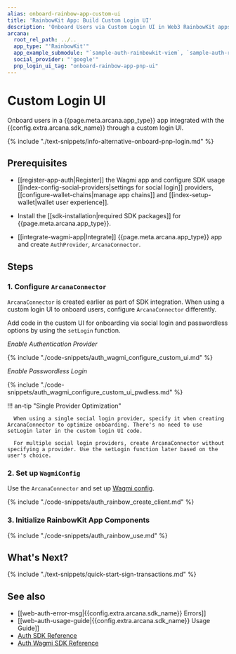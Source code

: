 ```yaml
---
alias: onboard-rainbow-app-custom-ui
title: 'RainbowKit App: Build Custom Login UI'
description: 'Onboard Users via Custom Login UI in Web3 RainbowKit apps integrated with the Arcana Auth SDK using the instructions listed here.'
arcana:
  root_rel_path: ../..
  app_type: "'RainbowKit'"
  app_example_submodule: "`sample-auth-rainbowkit-viem`, `sample-auth-rainbowkit"
  social_provider: "'google'"
  pnp_login_ui_tag: "onboard-rainbow-app-pnp-ui"
---
```


# Custom Login UI

Onboard users in a {{page.meta.arcana.app_type}} app integrated with the {{config.extra.arcana.sdk_name}} through a custom login UI.

{% include "./text-snippets/info-alternative-onboard-pnp-login.md" %}

## Prerequisites

* [[register-app-auth|Register]] the Wagmi app and configure SDK usage [[index-config-social-providers|settings for social login]] providers, [[configure-wallet-chains|manage app chains]] and [[index-setup-wallet|wallet user experience]].

* Install the [[sdk-installation|required SDK packages]] for {{page.meta.arcana.app_type}}.

* [[integrate-wagmi-app|Integrate]] {{page.meta.arcana.app_type}} app and create `AuthProvider`, `ArcanaConnector`.

## Steps

### 1. Configure `ArcanaConnector`

`ArcanaConnector` is created earlier as part of SDK integration. When using a custom login UI to onboard users, configure `ArcanaConnector` differently.

Add code in the custom UI for onboarding via social login and passwordless options by using the `setLogin` function. 

_Enable Authentication Provider_

{% include "./code-snippets/auth_wagmi_configure_custom_ui.md" %}

_Enable Passwordless Login_

{% include "./code-snippets/auth_wagmi_configure_custom_ui_pwdless.md" %}

!!! an-tip "Single Provider Optimization"

      When using a single social login provider, specify it when creating ArcanaConnector to optimize onboarding. There's no need to use setLogin later in the custom login UI code.

      For multiple social login providers, create ArcanaConnector without specifying a provider. Use the setLogin function later based on the user's choice.

### 2. Set up `WagmiConfig`

Use the `ArcanaConnector` and set up [Wagmi config](https://wagmi.sh/react/getting-started).

{% include "./code-snippets/auth_rainbow_create_client.md" %}

### 3. Initialize RainbowKit App Components

{% include "./code-snippets/auth_rainbow_use.md" %}

## What's Next?

{% include "./text-snippets/quick-start-sign-transactions.md" %}

## See also

* [[web-auth-error-msg|{{config.extra.arcana.sdk_name}} Errors]]
* [[web-auth-usage-guide|{{config.extra.arcana.sdk_name}} Usage Guide]]
* [Auth SDK Reference]({{config.extra.arcana.auth_sdk_ref_url}})
* [Auth Wagmi SDK Reference]({{config.extra.arcana.wagmi_sdk_ref_url}})